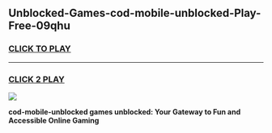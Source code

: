 
## Unblocked-Games-cod-mobile-unblocked-Play-Free-09qhu
<h3>
<a href="https://premium76.site?title=cod-mobile-unblocked&ref=21A">CLICK TO PLAY</a></h3>
<hr>

<h3>
<a href="https://premium76.site?title=cod-mobile-unblocked&ref=21A">CLICK 2 PLAY</a>
  
</h3>

<a href="https://premium76.site?title=cod-mobile-unblocked&ref=21A"><img src="https://clearcache.store/games.png"></a>


**cod-mobile-unblocked games unblocked: Your Gateway to Fun and Accessible Online Gaming**
